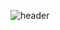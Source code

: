 ![header](https://capsule-render.vercel.app/api?type=Rounded&color=#fd8080&height=450&section=header&text=Welcome%to%my%GitHub)
